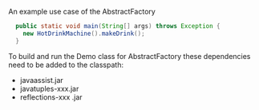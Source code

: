 An example use case of the AbstractFactory
```java
  public static void main(String[] args) throws Exception {
    new HotDrinkMachine().makeDrink();
  }
```
To build and run the Demo class for AbstractFactory these dependencies need to be added to the classpath:  
* javaassist.jar  
* javatuples-xxx.jar  
* reflections-xxx .jar  
